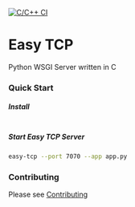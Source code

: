 [![C/C++ CI](https://github.com/joegasewicz/easy-tcp/actions/workflows/c-cpp.yml/badge.svg)](https://github.com/joegasewicz/easy-tcp/actions/workflows/c-cpp.yml)

# Easy TCP
Python WSGI Server written in C

### Quick Start


##### Install
```bash

```

##### Start Easy TCP Server
```bash
easy-tcp --port 7070 --app app.py
```

### Contributing
Please see [Contributing](CONTRIBUTING.md)
